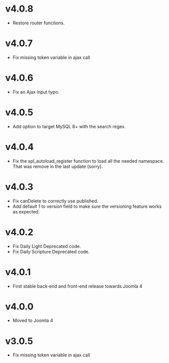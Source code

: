 # v4.0.8

- Restore router functions.

# v4.0.7

- Fix missing token variable in ajax call 

# v4.0.6

- Fix an Ajax input typo. 

# v4.0.5

- Add option to target MySQL 8+ with the search regex.

# v4.0.4

- Fix the spl_autoload_register function to load all the needed namespace. That was remove in the last update (sorry).

# v4.0.3

- Fix canDelete to correctly use published.
- Add default 1 to version field to make sure the versioning feature works as expected.

# v4.0.2

- Fix Daily Light Deprecated code.
- Fix Daily Scripture Deprecated code.

# v4.0.1

- First stable back-end and front-end release towards Joomla 4

# v4.0.0

- Moved to Joomla 4

# v3.0.5

- Fix missing token variable in ajax call 